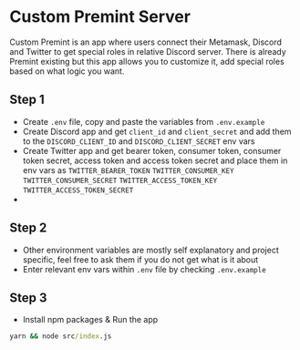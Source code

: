 # Custom Premint Server

Custom Premint is an app where users connect their Metamask, Discord and Twitter to get special roles in relative Discord server.
There is already Premint existing but this app allows you to customize it, add special roles based on what logic you want.

## Step 1
- Create `.env` file, copy and paste the variables from `.env.example`
- Create Discord app and get `client_id` and `client_secret` and add them to the `DISCORD_CLIENT_ID` and `DISCORD_CLIENT_SECRET` env vars
- Create Twitter app and get bearer token, consumer token, consumer token secret, access token and access token secret and place them in env vars as `TWITTER_BEARER_TOKEN` `TWITTER_CONSUMER_KEY` `TWITTER_CONSUMER_SECRET` `TWITTER_ACCESS_TOKEN_KEY` `TWITTER_ACCESS_TOKEN_SECRET` 
-  

## Step 2
- Other environment variables are mostly self explanatory and project specific, feel free to ask them if you do not get what is it about
- Enter relevant env vars within `.env` file by checking `.env.example`

## Step 3

- Install npm packages & Run the app

```bat
yarn && node src/index.js

```

